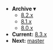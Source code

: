 <!-- _navbar.md -->

* **Archive ▾**
  * [8.2.x](/_archive/8.2.x/)
  * [8.1.x](/_archive/8.1.x/)
  * [8.0.x](/_archive/8.0.x/)
* **Current:** [8.3.x](/)
* **Next:** [master](/_master/)